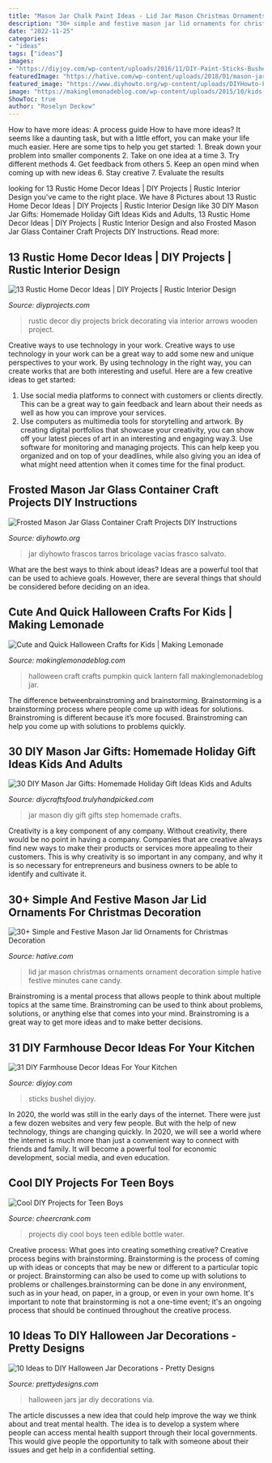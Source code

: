 ```yaml
---
title: "Mason Jar Chalk Paint Ideas - Lid Jar Mason Christmas Ornaments Ornament Decoration Simple Hative Festive Minutes Cane Candy"
description: "30+ simple and festive mason jar lid ornaments for christmas decoration"
date: "2022-11-25"
categories:
- "ideas"
tags: ["ideas"]
images:
- "https://diyjoy.com/wp-content/uploads/2016/11/DIY-Paint-Sticks-Bushel-Basket.jpg"
featuredImage: "https://hative.com/wp-content/uploads/2018/01/mason-jar-lid-ornaments/1-mason-jar-lid-ornaments-christmas-decoration.jpg"
featured_image: "https://www.diyhowto.org/wp-content/uploads/DIYHowto-Frosted-Mason-Jar-Glass-Container-Craft-Projects-DIY-Instructions-03.jpg"
image: "https://makinglemonadeblog.com/wp-content/uploads/2015/10/kids-halloween-crafts-ideas-pumpkin-jar.jpg"
ShowToc: true
author: "Roselyn Deckow"
---
```



How to have more ideas: A process guide
How to have more ideas? It seems like a daunting task, but with a little effort, you can make your life much easier. Here are some tips to help you get started: 1. Break down your problem into smaller components 2. Take on one idea at a time 3. Try different methods 4. Get feedback from others 5. Keep an open mind when coming up with new ideas 6. Stay creative 7. Evaluate the results 
	

		
looking for 13 Rustic Home Decor Ideas | DIY Projects | Rustic Interior Design you've came to the right place. We have 8 Pictures about 13 Rustic Home Decor Ideas | DIY Projects | Rustic Interior Design like 30 DIY Mason Jar Gifts: Homemade Holiday Gift Ideas Kids and Adults, 13 Rustic Home Decor Ideas | DIY Projects | Rustic Interior Design and also Frosted Mason Jar Glass Container Craft Projects DIY Instructions. Read more:
		
    
## 13 Rustic Home Decor Ideas | DIY Projects | Rustic Interior Design

<img loading=lazy src="https://diyprojects.com/wp-content/uploads/2017/01/Rustic_Home_Decor11.jpg" onerror="this.onerror=null;this.src='https://tse3.mm.bing.net/th?id=OIP.K17GtoIhta2U7i2CJqRAdADHEs&amp;pid=15.1';" alt="13 Rustic Home Decor Ideas | DIY Projects | Rustic Interior Design">

_Source: diyprojects.com_

>rustic decor diy projects brick decorating via interior arrows wooden project. 

	

Creative ways to use technology in your work.
Creative ways to use technology in your work can be a great way to add some new and unique perspectives to your work. By using technology in the right way, you can create works that are both interesting and useful. Here are a few creative ideas to get started: 
1. Use social media platforms to connect with customers or clients directly. This can be a great way to gain feedback and learn about their needs as well as how you can improve your services.
2. Use computers as multimedia tools for storytelling and artwork. By creating digital portfolios that showcase your creativity, you can show off your latest pieces of art in an interesting and engaging way.3. Use software for monitoring and managing projects. This can help keep you organized and on top of your deadlines, while also giving you an idea of what might need attention when it comes time for the final product.
    
## Frosted Mason Jar Glass Container Craft Projects DIY Instructions

<img loading=lazy src="https://www.diyhowto.org/wp-content/uploads/DIYHowto-Frosted-Mason-Jar-Glass-Container-Craft-Projects-DIY-Instructions-03.jpg" onerror="this.onerror=null;this.src='https://tse2.mm.bing.net/th?id=OIP.4zalf_U_pYJ2ye2ipnsVAwHaPl&amp;pid=15.1';" alt="Frosted Mason Jar Glass Container Craft Projects DIY Instructions">

_Source: diyhowto.org_

>jar diyhowto frascos tarros bricolage vacías frasco salvato. 

	

What are the best ways to think about ideas?
Ideas are a powerful tool that can be used to achieve goals. However, there are several things that should be considered before deciding on an idea.

    
## Cute And Quick Halloween Crafts For Kids | Making Lemonade

<img loading=lazy src="https://makinglemonadeblog.com/wp-content/uploads/2015/10/kids-halloween-crafts-ideas-pumpkin-jar.jpg" onerror="this.onerror=null;this.src='https://tse4.mm.bing.net/th?id=OIP.JK4bqXYp4RcHwA5bR3TrQQHaLE&amp;pid=15.1';" alt="Cute and Quick Halloween Crafts for Kids | Making Lemonade">

_Source: makinglemonadeblog.com_

>halloween craft crafts pumpkin quick lantern fall makinglemonadeblog jar. 

	

The difference betweenbrainstroming and brainstorming.
Brainstorming is a brainstorming process where people come up with ideas for solutions. Brainstroming is different because it’s more focused. Brainstroming can help you come up with solutions to problems quickly.

    
## 30 DIY Mason Jar Gifts: Homemade Holiday Gift Ideas Kids And Adults

<img loading=lazy src="http://diycraftsfood.trulyhandpicked.com/wp-content/uploads/2018/01/DIY-Mason-Jar-Crafts-Mason-jar-gift-ideas-step-by-step-tutorials.jpg" onerror="this.onerror=null;this.src='https://tse3.mm.bing.net/th?id=OIP.1IMkFQHYB89-69mP2NRT0wHaLH&amp;pid=15.1';" alt="30 DIY Mason Jar Gifts: Homemade Holiday Gift Ideas Kids and Adults">

_Source: diycraftsfood.trulyhandpicked.com_

>jar mason diy gift gifts step homemade crafts. 

	

Creativity is a key component of any company. Without creativity, there would be no point in having a company. Companies that are creative always find new ways to make their products or services more appealing to their customers. This is why creativity is so important in any company, and why it is so necessary for entrepreneurs and business owners to be able to identify and cultivate it.

    
## 30+ Simple And Festive Mason Jar Lid Ornaments For Christmas Decoration

<img loading=lazy src="https://hative.com/wp-content/uploads/2018/01/mason-jar-lid-ornaments/1-mason-jar-lid-ornaments-christmas-decoration.jpg" onerror="this.onerror=null;this.src='https://tse1.mm.bing.net/th?id=OIP.3TjqHhQ3M8zKG4K_6n1NcAHaR2&amp;pid=15.1';" alt="30+ Simple and Festive Mason Jar lid Ornaments for Christmas Decoration">

_Source: hative.com_

>lid jar mason christmas ornaments ornament decoration simple hative festive minutes cane candy. 

	

Brainstroming is a mental process that allows people to think about multiple topics at the same time. Brainstroming can be used to think about problems, solutions, or anything else that comes into your mind. Brainstroming is a great way to get more ideas and to make better decisions.

    
## 31 DIY Farmhouse Decor Ideas For Your Kitchen

<img loading=lazy src="https://diyjoy.com/wp-content/uploads/2016/11/DIY-Paint-Sticks-Bushel-Basket.jpg" onerror="this.onerror=null;this.src='https://tse3.mm.bing.net/th?id=OIP.Tuj5grtYpYKRZIsz1MD1rwHaLI&amp;pid=15.1';" alt="31 DIY Farmhouse Decor Ideas For Your Kitchen">

_Source: diyjoy.com_

>sticks bushel diyjoy. 

	

In 2020, the world was still in the early days of the internet. There were just a few dozen websites and very few people. But with the help of new technology, things are changing quickly. In 2020, we will see a world where the internet is much more than just a convenient way to connect with friends and family. It will become a powerful tool for economic development, social media, and even education.

    
## Cool DIY Projects For Teen Boys

<img loading=lazy src="https://www.cheercrank.com/wp-content/uploads/2017/05/23-cool-diy-projects.jpg" onerror="this.onerror=null;this.src='https://tse1.mm.bing.net/th?id=OIP.DHZTR843NMf5MRlNajo1ewHaLw&amp;pid=15.1';" alt="Cool DIY Projects for Teen Boys">

_Source: cheercrank.com_

>projects diy cool boys teen edible bottle water. 

	

Creative process: What goes into creating something creative?
Creative process begins with brainstorming. Brainstorming is the process of coming up with ideas or concepts that may be new or different to a particular topic or project. Brainstorming can also be used to come up with solutions to problems or challenges.brainstorming can be done in any environment, such as in your head, on paper, in a group, or even in your own home. It's important to note that brainstorming is not a one-time event; it's an ongoing process that should be continued throughout the creative process.

    
## 10 Ideas To DIY Halloween Jar Decorations - Pretty Designs

<img loading=lazy src="https://www.prettydesigns.com/wp-content/uploads/2014/10/Halloween-Jars.jpg" onerror="this.onerror=null;this.src='https://tse4.mm.bing.net/th?id=OIP.jbfViSDxw5VpOgQAn7UdaQHaFj&amp;pid=15.1';" alt="10 Ideas to DIY Halloween Jar Decorations - Pretty Designs">

_Source: prettydesigns.com_

>halloween jars jar diy decorations via. 

	

The article discusses a new idea that could help improve the way we think about and treat mental health. The idea is to develop a system where people can access mental health support through their local governments. This would give people the opportunity to talk with someone about their issues and get help in a confidential setting.

